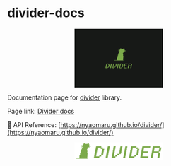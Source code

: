 # divider-docs

<p align="center">
    <img src="https://raw.githubusercontent.com/nyaomaru/divider-docs/main/public/divider_logo_image.svg" width="200px" align="center" alt="Divider logo" />
</p>

Documentation page for [divider](https://github.com/nyaomaru/divider) library.

Page link: [Divider docs](https://divider-docs.vercel.app/)

🧪 API Reference: [https://nyaomaru.github.io/divider/](https://nyaomaru.github.io/divider/)

<p align="center">
    <img src="https://raw.githubusercontent.com/nyaomaru/divider-docs/main/public/divider_logo2.svg" width="200px" align="center" alt="Divider logo" />
</p>
